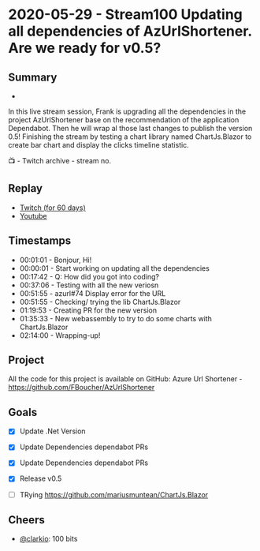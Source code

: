 
# 2020-05-29 - Stream100 Updating all dependencies of AzUrlShortener. Are we ready for v0.5?

## Summary
-

In this live stream session, Frank is upgrading all the dependencies in the project AzUrlShortener base on the recommendation of the application Dependabot. Then he will wrap al those last changes to publish the version 0.5! Finishing the stream by testing a chart library named ChartJs.Blazor to create bar chart and display the clicks timeline statistic.

📺 - Twitch archive - stream no.

## Replay


- [Twitch (for 60 days)](https://www.twitch.tv/videos/)
- [Youtube](https://youtu.be/RjBIgpkQB-M)


## Timestamps


- 00:01:01 - Bonjour, Hi!
- 00:00:01 - Start working on updating all the dependencies 
- 00:17:42 - Q: How did you got into coding?
- 00:37:06 - Testing with all the new veriosn
- 00:51:55 - azurl#74 Display error for the URL
- 00:51:55 - Checking/ trying the lib ChartJs.Blazor
- 01:19:53 - Creating PR for the new version
- 01:35:33 - New webassembly to try to do some charts with ChartJs.Blazor
- 02:14:00 - Wrapping-up!
 


Project
-------

All the code for this project is available on GitHub: Azure Url Shortener - https://github.com/FBoucher/AzUrlShortener


Goals
-----

- [X] Update .Net Version
- [X] Update Dependencies dependabot PRs
- [X] Update Dependencies dependabot PRs
- [X] Release v0.5

- [ ] TRying https://github.com/mariusmuntean/ChartJs.Blazor


Cheers
------

- [@clarkio](https://www.twitch.tv/clarkio):  100 bits


